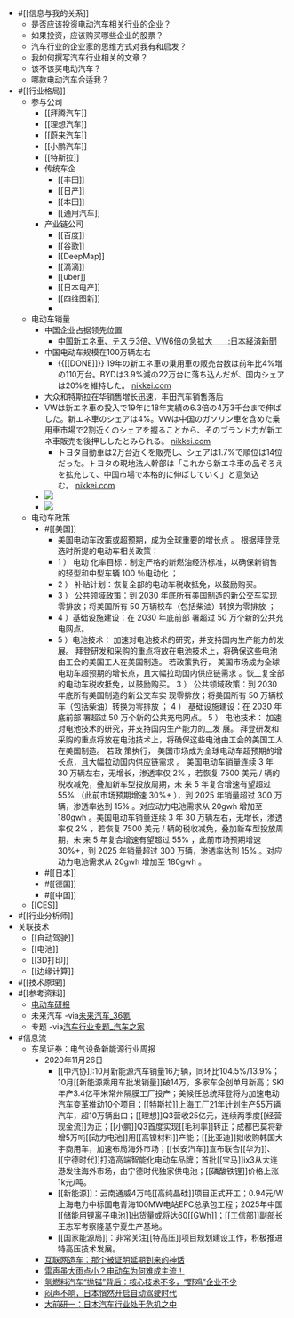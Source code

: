 - #[[信息与我的关系]]
    - 是否应该投资电动汽车相关行业的企业？
    - 如果投资，应该购买哪些企业的股票？
    - 汽车行业的企业家的思维方式对我有和启发？
    - 我如何撰写汽车行业相关的文章？
    - 该不该买电动汽车？
    - 哪款电动汽车合适我？
- #[[行业格局]]
    - 参与公司
        - [[拜腾汽车]]
        - [[理想汽车]]
        - [[蔚来汽车]]
        - [[小鹏汽车]]
        - [[特斯拉]]
        - 传统车企
            - [[丰田]]
            - [[日产]]
            - [[本田]]
            - [[通用汽车]]
        - 产业链公司
            - [[百度]]
            - [[谷歌]]
            - [[DeepMap]]
            - [[滴滴]]
            - [[uber]]
            - [[日本电产]]
            - [[四维图新]]
            - 
    - 电动车销量
        - 中国企业占据领先位置
            - [中国新エネ車、テスラ3倍、VW6倍の急拡大　　:日本経済新聞](https://www.diigo.com/item/bookmark/783rf/2b0v)
        - 中国电动车规模在100万辆左右
            - {{[[DONE]]}} 19年の新エネ車の乗用車の販売台数は前年比4%増の110万台。BYDは3.9%減の22万台に落ち込んだが、国内シェアは20%を維持した。 [nikkei.com](https://www.nikkei.com/article/DGXMZO55846060Z10C20A2XR1000)
        - 大众和特斯拉在华销售增长迅速，丰田汽车销售落后
        - VWは新エネ車の投入で19年に18年実績の6.3倍の4万3千台まで伸ばした。新エネ車のシェアは4%。VWは中国のガソリン車を含めた乗用車市場で2割近くのシェアを握ることから、そのブランド力が新エネ車販売を後押ししたとみられる。 [nikkei.com](https://www.nikkei.com/article/DGXMZO55846060Z10C20A2XR1000/)
            - トヨタ自動車は2万台近くを販売し、シェアは1.7%で順位は14位だった。トヨタの現地法人幹部は「これから新エネ車の品ぞろえを拡充して、中国市場で本格的に伸ばしていく」と意気込む。 [nikkei.com](https://www.nikkei.com/article/DGXMZO55846060Z10C20A2XR1000/)
        - ![](https://firebasestorage.googleapis.com/v0/b/firescript-577a2.appspot.com/o/imgs%2Fapp%2Fxinyiheng%2FuCN7avKH6e.png?alt=media&token=ec9193c2-bd05-4b0d-ba42-a5873b820b83)
        - ![](https://firebasestorage.googleapis.com/v0/b/firescript-577a2.appspot.com/o/imgs%2Fapp%2Fxinyiheng%2FCZCCdRqqlw.png?alt=media&token=83b063ca-a8bd-4469-9b2d-8103715062d1)
    - 电动车政策
        - #[[美国]]
            - 美国电动车政策或超预期，成为全球重要的增长点 。 根据拜登竞选时所提的电动车相关政策：
            -  1 ） 电动 化率目标：制定严格的新燃油经济标准，以确保新销售的轻型和中型车辆 100 ％电动化 ；
            -  2 ） 补贴计划：恢复全部的电动车税收抵免，以鼓励购买。
            -  3 ） 公共领域政策：到 2030 年底所有美国制造的新公交车实现零排放；将美国所有 50 万辆校车（包括柴油）转换为零排放 ； 
            - 4 ）基础设施建设：在 2030 年底前部 署超过 50 万个新的公共充电网点。
            -  5 ）电池技术： 加速对电池技术的研究，并支持国内生产能力的发 展。 拜登研发和采购的重点将放在电池技术上，将确保这些电池由工会的美国工人在美国制造。 若政策执行， 美国市场成为全球电动车超预期的增长点，且大幅拉动国内供应链需求 。恢__复全部的电动车税收抵免，以鼓励购买。 3 ） 公共领域政策：到 2030 年底所有美国制造的新公交车实 现零排放；将美国所有 50 万辆校车（包括柴油）转换为零排放 ； 4 ） 基础设施建设：在 2030 年底前部 署超过 50 万个新的公共充电网点。 5 ） 电池技术： 加速对电池技术的研究，并支持国内生产能力的__发 展。 拜登研发和采购的重点将放在电池技术上，将确保这些电池由工会的美国工人在美国制造。 若政 策执行， 美国市场成为全球电动车超预期的增长点，且大幅拉动国内供应链需求 。 美国电动车销量连续 3 年 30 万辆左右，无增长，渗透率仅 2% ，若恢复 7500 美元 / 辆的税收减免，叠加新车型投放周期，未 来 5 年复合增速有望超过 55% （此前市场预期增速 30%+ ），到 2025 年销量超过 300 万辆，渗透率达到 15% 。对应动力电池需求从 20gwh 增加至 180gwh 。美国电动车销量连续 3 年 30 万辆左右，无增长，渗透率仅 2% ，若恢复 7500 美元 / 辆的税收减免，叠加新车型投放周期，未 来 5 年复合增速有望超过 55% ，此前市场预期增速 30%+，到 2025 年销量超过 300 万辆，渗透率达到 15% 。对应动力电池需求从 20gwh 增加至 180gwh 。
        - #[[日本]]
        - #[[德国]]
        - #[[中国]]
    - [[CES]]
- #[[行业分析师]]
- 关联技术
    - [[自动驾驶]]
    - [[电池]]
    - [[3D打印]]
    - [[边缘计算]]
- #[[技术原理]]
- #[[参考资料]]
    - [电动车研报](https://www.fxbaogao.com/rp?keywords=%E7%94%B5%E5%8A%A8%E8%BD%A6&order=2&nop=-1)
    - 未来汽车
      -via[未来汽车_36氪](https://36kr.com/motif/592)
    - 专题
      -via[汽车行业专题_汽车之家](https://www.autohome.com.cn/hangye/zhuanti/)
- #信息流
    - 东吴证券：电气设备新能源行业周报
        - 2020年11月26日
            - [[中汽协]]:10月新能源汽车销量16万辆，同环比104.5%/13.9%；10月[[新能源乘用车批发销量]]破14万，多家车企创单月新高；SKI年产3.4亿平米常州隔膜工厂投产；美候任总统拜登将为加速电动汽车变革推动10个项目；[[特斯拉]]上海工厂21年计划生产55万辆汽车，超10万辆出口；[[理想]]Q3营收25亿元，连续两季度[[经营现金流]]为正；[[小鹏]]Q3首度实现[[毛利率]]转正；成都巴莫将新增5万吨[[动力电池]]用[[高镍材料]]产能；[[比亚迪]]拟收购韩国大宇商用车，加速布局海外市场；[[长安汽车]]宣布联合[[华为]]、[[宁德时代]]打造高端智能化电动车品牌；首批[[宝马]]ix3从大连港发往海外市场，由宁德时代独家供电池；[[磷酸铁锂]]价格上涨1k元/吨。
            - [[新能源]]：云南通威4万吨[[高纯晶硅]]项目正式开工；0.94元/W 上海电力中标国电青海100MW电站EPC总承包工程；2025年中国[[储能用锂离子电池]]出货量或将达60[[GWh]]；[[工信部]]副部长王志军考察隆基宁夏生产基地。
            - [[国家能源局]]：非常关注[[特高压]]项目规划建设工作，积极推进特高压技术发展。 
        - [互联网造车：那个被证明延期到来的神话](evernote:///view/13797828/s63/5437619c-43f0-407b-b65a-98b0b31bd47f/5437619c-43f0-407b-b65a-98b0b31bd47f/)
        - [雷声虽大雨点小？电动车为何难成主流！](evernote:///view/13797828/s63/bf70fb1a-3d04-40c4-8d35-ed7a08930525/bf70fb1a-3d04-40c4-8d35-ed7a08930525/)
        - [氢燃料汽车“抛锚”背后：核心技术不多，“野鸡”企业不少](evernote:///view/13797828/s63/d5446fe0-7ae3-4192-9fe4-5abe9dde2592/d5446fe0-7ae3-4192-9fe4-5abe9dde2592/)
        - [闷声不响，日本悄然开启自动驾驶时代](evernote:///view/13797828/s63/5d58575d-25b9-4cdc-aa0e-ccebaa5b907f/5d58575d-25b9-4cdc-aa0e-ccebaa5b907f/)
        - [大前研一：日本汽车行业处于危机之中](evernote:///view/13797828/s63/a32db879-82d7-40b1-851d-a20892a2c923/a32db879-82d7-40b1-851d-a20892a2c923/)
